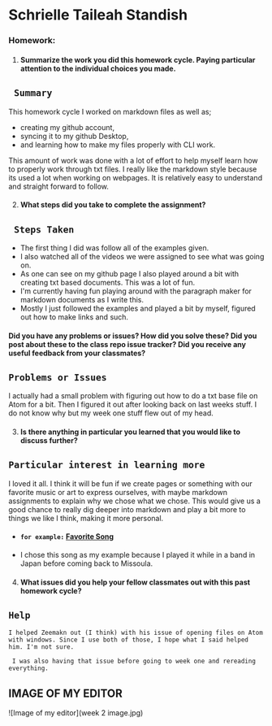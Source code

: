 #  Schrielle Taileah Standish

### Homework:

1. #### Summarize the work you did this homework cycle. Paying particular attention to the individual choices you made.

## ` Summary`

This homework cycle I worked on markdown files as well as;
- creating my github account,
- syncing it to my github Desktop,
- and learning how to make my files properly with CLI work.

This amount of work was done with a lot of effort to help myself learn how to properly work through txt files. I really like the markdown style because its used a lot when working on webpages. It is relatively easy to understand and straight forward to follow.


2. #### What steps did you take to complete the assignment?

## ` Steps Taken`

- The first thing I did was follow all of the examples given.
- I also watched all of the videos we were assigned to see what was going on.
- As one can see on my github page I also played around a bit with creating txt based documents.
This was a lot of fun.
- I'm currently having fun playing around with the paragraph maker for markdown documents as I write this.
- Mostly I just followed the examples and played a bit by myself, figured out how to make links and such.

#### Did you have any problems or issues? How did you solve these? Did you post about these to the class repo issue tracker? Did you receive any useful feedback from your classmates?

## `Problems or Issues`

I actually had a small problem with figuring out how to do a txt base file on Atom for a bit. Then I figured it out after looking back on last weeks stuff. I do not know why but my week one stuff flew out of my head.


3. #### Is there anything in particular you learned that you would like to discuss further?

## `Particular interest in learning more`

I loved it all. I think it will be fun if we create pages or something with our favorite music or art to express ourselves, with maybe markdown assignments to explain why we chose what we chose.
This would give us a good chance to really dig deeper into markdown and play a bit more to things we like I think, making it more personal.

- #### `for example:` [Favorite Song](https://www.youtube.com/watch?v=Qzw6A2WC5Qo)
- I chose this song as my example because I played it while in a band in Japan before coming back to Missoula.

4. #### What issues did you help your fellow classmates out with this past homework cycle?


## `Help`
```
I helped Zeemakn out (I think) with his issue of opening files on Atom with windows. Since I use both of those, I hope what I said helped him. I'm not sure.

 I was also having that issue before going to week one and rereading everything.

```
##  IMAGE OF MY EDITOR
![Image of my editor](week 2 image.jpg)
